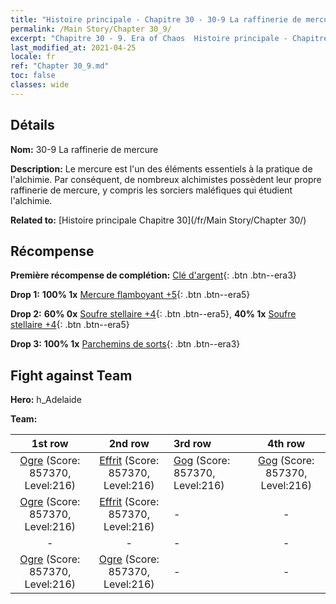 ```yaml
---
title: "Histoire principale - Chapitre 30 - 30-9 La raffinerie de mercure"
permalink: /Main Story/Chapter 30_9/
excerpt: "Chapitre 30 - 9. Era of Chaos  Histoire principale - Chapitre 30_9. 30-9 La raffinerie de mercure"
last_modified_at: 2021-04-25
locale: fr
ref: "Chapter 30_9.md"
toc: false
classes: wide
---
```


## Détails

 **Nom:** 30-9 La raffinerie de mercure

 **Description:** Le mercure est l'un des éléments essentiels à la pratique de l'alchimie. Par conséquent, de nombreux alchimistes possèdent leur propre raffinerie de mercure, y compris les sorciers maléfiques qui étudient l'alchimie.

 **Related to:** [Histoire principale Chapitre 30](/fr/Main Story/Chapter 30/)

## Récompense

 **Première récompense de complétion:** [Clé d'argent](/ItemsFR/con_693/){: .btn .btn--era3}

 **Drop 1:** **100% 1x** [Mercure flamboyant +5](/ItemsFR/mat_98/){: .btn .btn--era5}

 **Drop 2:** **60% 0x** [Soufre stellaire +4](/ItemsFR/mat_92/){: .btn .btn--era5}, **40% 1x** [Soufre stellaire +4](/ItemsFR/mat_92/){: .btn .btn--era5}

 **Drop 3:** **100% 1x** [Parchemins de sorts](/ItemsFR/con_694/){: .btn .btn--era3}


## Fight against Team
 **Hero:** h_Adelaide

 **Team:**


  | 1st row | 2nd row | 3rd row | 4th row |
  |:----:|:----:|:----|:----:|
  | [Ogre](/fr/units/Ogre/) (Score: 857370, Level:216)  | [Effrit](/fr/units/Efreeti/) (Score: 857370, Level:216)  | [Gog](/fr/units/Gog/) (Score: 857370, Level:216)  | [Gog](/fr/units/Gog/) (Score: 857370, Level:216)  |
  | [Ogre](/fr/units/Ogre/) (Score: 857370, Level:216)  | [Effrit](/fr/units/Efreeti/) (Score: 857370, Level:216)  | - | - |
  | - | - | - | - |
  | [Ogre](/fr/units/Ogre/) (Score: 857370, Level:216)  | [Ogre](/fr/units/Ogre/) (Score: 857370, Level:216)  | - | - |


